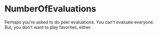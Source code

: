 # NumberOfEvaluations
Perhaps you're asked to do peer evaluations. You can't evaluate everyone. But, you don't want to play favorites, either. 
